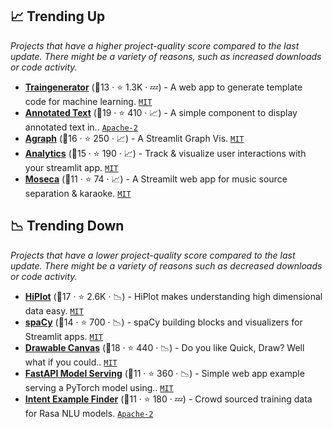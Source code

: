 ## 📈 Trending Up

_Projects that have a higher project-quality score compared to the last update. There might be a variety of reasons, such as increased downloads or code activity._

- <b><a href="https://traingenerator.jrieke.com/">Traingenerator</a></b> (🥇13 ·  ⭐ 1.3K · 💤) - A web app to generate template code for machine learning. <code><a href="http://bit.ly/34MBwT8">MIT</a></code>
- <b><a href="https://github.com/tvst/st-annotated-text">Annotated Text</a></b> (🥇19 ·  ⭐ 410 · 📈) - A simple component to display annotated text in.. <code><a href="http://bit.ly/3nYMfla">Apache-2</a></code>
- <b><a href="https://github.com/ChrisChross/streamlit-agraph">Agraph</a></b> (🥈16 ·  ⭐ 250 · 📈) - A Streamlit Graph Vis. <code><a href="http://bit.ly/34MBwT8">MIT</a></code>
- <b><a href="https://github.com/jrieke/streamlit-analytics">Analytics</a></b> (🥈15 ·  ⭐ 190 · 📈) - Track & visualize user interactions with your streamlit app. <code><a href="http://bit.ly/34MBwT8">MIT</a></code>
- <b><a href="https://huggingface.co/spaces/fabiogra/moseca">Moseca</a></b> (🥉11 ·  ⭐ 74 · 📈) - A Streamilt web app for music source separation & karaoke. <code><a href="http://bit.ly/34MBwT8">MIT</a></code>

## 📉 Trending Down

_Projects that have a lower project-quality score compared to the last update. There might be a variety of reasons such as decreased downloads or code activity._

- <b><a href="https://facebookresearch.github.io/hiplot/tuto_streamlit.html">HiPlot</a></b> (🥈17 ·  ⭐ 2.6K · 📉) - HiPlot makes understanding high dimensional data easy. <code><a href="http://bit.ly/34MBwT8">MIT</a></code>
- <b><a href="https://share.streamlit.io/ines/spacy-streamlit-demo/master/app.py">spaCy</a></b> (🥉14 ·  ⭐ 700 · 📉) - spaCy building blocks and visualizers for Streamlit apps. <code><a href="http://bit.ly/34MBwT8">MIT</a></code>
- <b><a href="https://share.streamlit.io/andfanilo/streamlit-drawable-canvas-demo/master/app.py">Drawable Canvas</a></b> (🥇18 ·  ⭐ 440 · 📉) - Do you like Quick, Draw? Well what if you could.. <code><a href="http://bit.ly/34MBwT8">MIT</a></code>
- <b><a href="https://github.com/davidefiocco/streamlit-fastapi-model-serving">FastAPI Model Serving</a></b> (🥈11 ·  ⭐ 360 · 📉) - Simple web app example serving a PyTorch model using.. <code><a href="http://bit.ly/34MBwT8">MIT</a></code>
- <b><a href="https://share.streamlit.io/rasahq/nlu-training-data/main">Intent Example Finder</a></b> (🥇11 ·  ⭐ 180 · 💤) - Crowd sourced training data for Rasa NLU models. <code><a href="http://bit.ly/3nYMfla">Apache-2</a></code>

